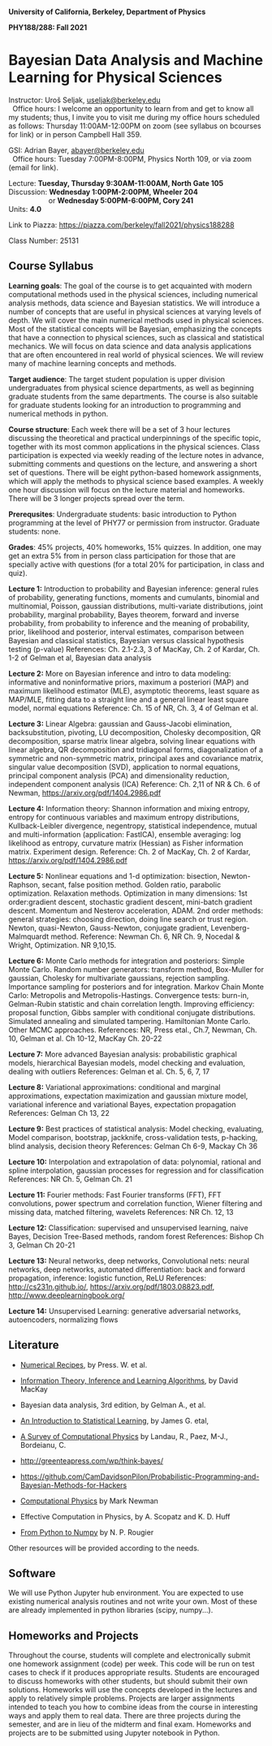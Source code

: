 **University of California, Berkeley, Department of Physics**

**PHY188/288: Fall 2021**

Bayesian Data Analysis and Machine Learning for Physical Sciences
====================================================================

Instructor: Uro&#353; Seljak, <useljak@berkeley.edu> <br>
&nbsp; Office hours: I welcome an opportunity to learn from and get to know all my students; thus, I invite you to visit me during my office hours scheduled as follows: Thursday 11:00AM-12:00PM on zoom (see syllabus on bcourses for link) or in person Campbell Hall 359.


GSI: Adrian Bayer, <abayer@berkeley.edu> <br>
&nbsp; Office hours: Tuesday 7:00PM-8:00PM, Physics North 109, or via zoom (email for link).

  
Lecture: <b>Tuesday, Thursday 9:30AM-11:00AM, North Gate 105 </b> <br>
Discussion: <b>Wednesday 1:00PM-2:00PM, Wheeler 204 </b> <br>
&nbsp; &nbsp; &nbsp; &nbsp; &nbsp; &nbsp;  &nbsp; &nbsp;  &nbsp; &nbsp; or <b>Wednesday 5:00PM-6:00PM, Cory 241 </b> <br>
Units: <b>4.0</b>

Link to Piazza: <https://piazza.com/berkeley/fall2021/physics188288>

Class Number: 25131

Course Syllabus
---------------

**Learning goals**:
The goal of the course is to get acquainted with modern computational methods used in the physical sciences, including numerical analysis methods, data science and Bayesian statistics. We will introduce a number of concepts that are useful in physical sciences at varying levels of depth. We will cover the main numerical methods used in physical sciences. Most of the statistical concepts will be Bayesian, emphasizing the concepts that have a connection to physical sciences, such as classical and statistical mechanics. We will focus on data science and data analysis applications that are often encountered in real world of physical sciences. We will review many of machine learning concepts and methods.

**Target audience**:
The target student population is upper division undergraduates from physical science departments, as well as beginning graduate students from the same departments. The course is also suitable for graduate students looking for an introduction to programming and numerical methods in python.

**Course structure**:
Each week there will be a set of 3 hour lectures discussing the theoretical and practical underpinnings of the specific topic, together with its most common applications in the physical sciences. Class participation is expected via weekly reading of the lecture notes in advance, submitting comments and questions on the lecture, and answering a short set of questions. There will be eight python-based homework assignments, which will apply the methods to physical science based examples. A weekly one hour discussion will focus on the lecture material and homeworks. There will be 3 longer projects spread over the term.

**Prerequsites**:
Undergraduate students: basic introduction to Python programming at the level of PHY77 or permission from instructor.
Graduate students: none.

**Grades**: 45% projects, 40% homeworks, 15% quizzes. In addition, one may get an extra 5% from in person class participation for those that are specially active with questions (for a total 20% for participation, in class and quiz). 

**Lecture 1:** Introduction to probability and Bayesian inference: general rules of probability, generating functions, moments and cumulants, binomial and multinomial, Poisson, gaussian distributions, multi-variate distributions, joint probability, marginal probability, Bayes theorem, forward and inverse probability, from probability to inference and the meaning of probability, prior, likelihood and posterior, interval estimates, comparison between Bayesian and classical statistics, Bayesian versus classical hypothesis testing (p-value) 
  References: Ch. 2.1-2.3, 3 of MacKay, Ch. 2 of Kardar, Ch. 1-2 of Gelman et al, Bayesian data analysis


**Lecture 2:** More on Bayesian inference and intro to data modeling: informative and noninformative priors, maximum a posteriori (MAP) and maximum likelihood estimator (MLE), asymptotic theorems, least square as MAP/MLE, fitting data to a straight line and a general linear least square model, normal equations
  Reference: Ch. 15 of NR, Ch. 3, 4 of Gelman et al. 


**Lecture 3:** Linear Algebra: gaussian and Gauss-Jacobi elimination, backsubstitution, pivoting, LU decomposition, Cholesky decomposition, QR decomposition, sparse matrix linear algebra, solving linear equations with linear algebra, QR decomposition and tridiagonal forms, diagonalization of a symmetric and non-symmetric matrix, principal axes and covariance matrix, singular value decomposition (SVD), application to normal equations, principal component analysis (PCA) and dimensionality reduction, independent component analysis (ICA)
  Reference: Ch. 2,11 of NR & Ch. 6 of Newman, https://arxiv.org/pdf/1404.2986.pdf


**Lecture 4:** Information theory: Shannon information and mixing entropy, entropy for continuous variables and maximum entropy distributions, Kullback-Leibler divergence, negentropy, statistical independence, mutual and multi-information (application: FastICA), ensemble averaging: log likelihood as entropy, curvature matrix (Hessian) as Fisher information matrix. Experiment design. 
  Reference: Ch. 2 of MacKay, Ch. 2 of Kardar, https://arxiv.org/pdf/1404.2986.pdf


**Lecture 5:** Nonlinear equations and 1-d optimization: bisection, Newton-Raphson, secant, false position method. Golden ratio, parabolic optimization. Relaxation methods. Optimization in many dimensions: 1st order:gradient descent, stochastic gradient descent, mini-batch gradient descent. Momentum and Nesterov acceleration, ADAM. 2nd order methods: general strategies: choosing direction, doing line search or trust region. Newton, quasi-Newton, Gauss-Newton, conjugate gradient, Levenberg-Malmquardt method. 
  Reference: Newman Ch. 6, NR Ch. 9, Nocedal & Wright, Optimization. NR 9,10,15. 


**Lecture 6:** Monte Carlo methods for integration and posteriors: Simple Monte Carlo. Random number generators: transform method, Box-Muller for gaussian, Cholesky for multivariate gaussians, rejection sampling. Importance sampling for posteriors and for integration. Markov Chain Monte Carlo: Metropolis and Metropolis-Hastings. Convergence tests: burn-in, Gelman-Rubin statistic and chain correlation length. Improving efficiency: proposal function, Gibbs sampler with conditional conjugate distributions. Simulated annealing and simulated tampering. Hamiltonian Monte Carlo. Other MCMC approaches. 
  References: NR, Press etal., Ch.7, Newman, Ch. 10, Gelman et al. Ch 10-12, MacKay Ch. 20-22


**Lecture 7:** More advanced Bayesian analysis: probabilistic graphical models, hierarchical Bayesian models, model checking and evaluation, dealing with outliers
  References: Gelman et al. Ch. 5, 6, 7, 17


**Lecture 8:** Variational approximations: conditional and marginal approximations, expectation maximization and gaussian mixture model, variational inference and variational Bayes, expectation propagation
  References: Gelman Ch 13, 22


**Lecture 9:** Best practices of statistical analysis: Model checking, evaluating, Model comparison, bootstrap, jackknife, cross-validation tests, p-hacking, blind analysis, decision theory
  References: Gelman Ch 6-9, Mackay Ch 36


**Lecture 10:** Interpolation and extrapolation of data: polynomial, rational and spline interpolation, gaussian processes for regression and for classification
  References: NR Ch. 5, Gelman Ch. 21


**Lecture 11:** Fourier methods: Fast Fourier transforms (FFT), FFT convolutions, power spectrum and correlation function, Wiener filtering and missing data, matched filtering, wavelets
  References: NR Ch. 12, 13


**Lecture 12:** Classification: supervised and unsupervised learning, naive Bayes, Decision Tree-Based methods, random forest
  References: Bishop Ch 3, Gelman Ch 20-21


**Lecture 13:** Neural networks, deep networks, Convolutional nets: neural networks, deep networks, automated differentiation: back and forward propagation, inference: logistic function, ReLU
  References: http://cs231n.github.io/, https://arxiv.org/pdf/1803.08823.pdf, http://www.deeplearningbook.org/


**Lecture 14:** Unsupervised Learning: generative adversarial networks, autoencoders, normalizing flows

Literature
----------

- [Numerical Recipes](http://numerical.recipes), by Press. W. et al.

- [Information Theory, Inference and Learning Algorithms](http://www.inference.phy.cam.ac.uk/mackay/itila/book.html), by David MacKay

- Bayesian data analysis, 3rd edition, by Gelman A., et al.

- [An Introduction to Statistical Learning](http://www-bcf.usc.edu/~gareth/ISL/ISLR%20Sixth%20Printing.pdf), by James G. etal, 

- [A Survey of Computational Physics](http://www.compadre.org/psrc/items/detail.cfm?ID=11578) by Landau, R., Paez, M-J., Bordeianu, C.

- <http://greenteapress.com/wp/think-bayes/>

- <https://github.com/CamDavidsonPilon/Probabilistic-Programming-and-Bayesian-Methods-for-Hackers>

- [Computational Physics](http://www-personal.umich.edu/~mejn/cp/chapters/int.pdf) by Mark Newman

- Effective Computation in Physics, by A. Scopatz and K. D. Huff

- [From Python to Numpy](https://www.labri.fr/perso/nrougier/from-python-to-numpy/) by N. P. Rougier

[//]: # (THESE WERE COMMENTED OUT )

[//]: # (opinionated lectures in statistics by Press W., )

[//]: # (http://wpressutexas.net/coursewiki/index.php/OpinionatedLessons.org/ )

[//]: # (mathematicalmonk series of videos by Jeff Miller, https://www.youtube.com/user/mathematicalmonk/playlists?spfreload=10 )

[//]: # (Various other resources )

[//]: # (https://arxiv.org/pdf/1505.02965.pdf)

[//]: # (https://arxiv.org/abs/1701.02434)

Other resources will be provided according to the needs.


Software
--------

We will use Python Jupyter hub environment. You are expected to use existing numerical analysis routines and not write your own. Most of these are already implemented in python libraries (scipy, numpy...).

[//]: # (Routines that go with Landau's book are at)
[//]: # (http://www.science.oregonstate.edu/~landaur/Books/CPbook/Codes/PythonCodes/)

Homeworks and Projects
--------

Throughout the course, students will complete and electronically submit one homework assignment (code) per week. This code will be run on test cases to check if it produces appropriate results. Students are encouraged to discuss homeworks with other students, but should submit their own solutions. Homeworks will use the concepts developed in the lectures and apply to relatively simple problems. 
Projects are larger assignments intended to teach you how to combine ideas from the course in interesting ways and apply them to real data. There are three projects during the semester, and are in lieu of the midterm and final exam. Homeworks and projects are to be submitted using Jupyter notebook in Python.

